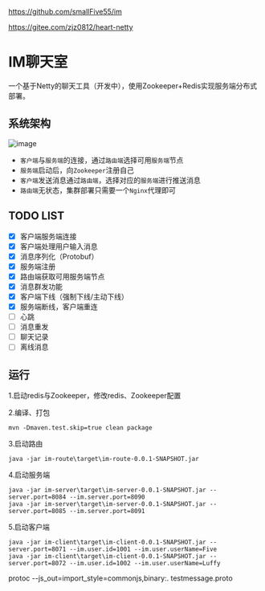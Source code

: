 https://github.com/smallFive55/im

https://gitee.com/zjz0812/heart-netty 

# IM聊天室
一个基于Netty的聊天工具（开发中），使用Zookeeper+Redis实现服务端分布式部署。

## 系统架构
 ![image](https://github.com/smallFive55/im/raw/master/pic/im.png)
-  `客户端`与`服务端`的连接，通过`路由端`选择可用`服务端`节点
-  `服务端`启动后，向`Zookeeper`注册自己
-  `客户端`发送消息通过`路由端`，选择对应的`服务端`进行推送消息
-  `路由端`无状态，集群部署只需要一个`Nginx`代理即可
 
## TODO LIST
* [x] 客户端服务端连接
* [x] 客户端处理用户输入消息
* [x] 消息序列化（Protobuf）
* [x] 服务端注册
* [x] 路由端获取可用服务端节点
* [x] 消息群发功能
* [x] 客户端下线（强制下线/主动下线）
* [x] 服务端断线，客户端重连
* [ ] 心跳
* [ ] 消息重发
* [ ] 聊天记录
* [ ] 离线消息

## 运行
1.启动redis与Zookeeper，修改redis、Zookeeper配置

2.编译、打包
```
mvn -Dmaven.test.skip=true clean package
```
3.启动路由
```
java -jar im-route\target\im-route-0.0.1-SNAPSHOT.jar
```	
4.启动服务端
```
java -jar im-server\target\im-server-0.0.1-SNAPSHOT.jar --server.port=8084 --im.server.port=8090
java -jar im-server\target\im-server-0.0.1-SNAPSHOT.jar --server.port=8085 --im.server.port=8091
```	
5.启动客户端
```
java -jar im-client\target\im-client-0.0.1-SNAPSHOT.jar --server.port=8071 --im.user.id=1001 --im.user.userName=Five
java -jar im-client\target\im-client-0.0.1-SNAPSHOT.jar --server.port=8072 --im.user.id=1002 --im.user.userName=Luffy
```	


protoc --js_out=import_style=commonjs,binary:. testmessage.proto
